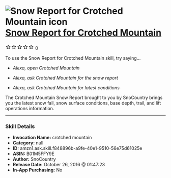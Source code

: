 # &nbsp;<img src="skill_icon" alt="Snow Report for Crotched Mountain icon" width="36"> [Snow Report for Crotched Mountain](http://alexa.amazon.com/#skills/amzn1.ask.skill.f848896b-a9fe-40e1-9510-56e75d61025e)
![0 stars](../../images/ic_star_border_black_18dp_1x.png)![0 stars](../../images/ic_star_border_black_18dp_1x.png)![0 stars](../../images/ic_star_border_black_18dp_1x.png)![0 stars](../../images/ic_star_border_black_18dp_1x.png)![0 stars](../../images/ic_star_border_black_18dp_1x.png) 0

To use the Snow Report for Crotched Mountain skill, try saying...

* *Alexa, open Crotched Mountain*

* *Alexa, ask Crotched Mountain for the snow report*

* *Alexa, ask Crotched Mountain for latest conditions*

The Crotched Mountain Snow Report brought to you by SnoCountry brings you the latest snow fall, snow surface conditions,  base depth, trail, and lift operations information.

***

### Skill Details

* **Invocation Name:** crotched mountain
* **Category:** null
* **ID:** amzn1.ask.skill.f848896b-a9fe-40e1-9510-56e75d61025e
* **ASIN:** B01M5FFY9E
* **Author:** SnoCountry
* **Release Date:** October 26, 2016 @ 01:47:23
* **In-App Purchasing:** No
